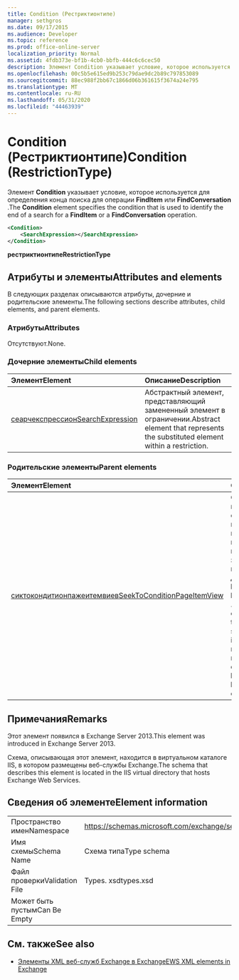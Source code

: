 ```yaml
---
title: Condition (Рестриктионтипе)
manager: sethgros
ms.date: 09/17/2015
ms.audience: Developer
ms.topic: reference
ms.prod: office-online-server
localization_priority: Normal
ms.assetid: 4fdb373e-bf1b-4cb0-bbfb-444c6c6cec50
description: Элемент Condition указывает условие, которое используется для определения конца поиска для операции FindItem или FindConversation.
ms.openlocfilehash: 00c5b5e615ed9b253c79dae9dc2b89c797853089
ms.sourcegitcommit: 88ec988f2bb67c1866d06b361615f3674a24e795
ms.translationtype: MT
ms.contentlocale: ru-RU
ms.lasthandoff: 05/31/2020
ms.locfileid: "44463939"
---
```

# <a name="condition-restrictiontype"></a><span data-ttu-id="d8f81-103">Condition (Рестриктионтипе)</span><span class="sxs-lookup"><span data-stu-id="d8f81-103">Condition (RestrictionType)</span></span>

<span data-ttu-id="d8f81-104">Элемент **Condition** указывает условие, которое используется для определения конца поиска для операции **FindItem** или **FindConversation** .</span><span class="sxs-lookup"><span data-stu-id="d8f81-104">The **Condition** element specifies the condition that is used to identify the end of a search for a **FindItem** or a **FindConversation** operation.</span></span> 
  
```XML
<Condition>
    <SearchExpression></SearchExpression>
</Condition>
```

 <span data-ttu-id="d8f81-105">**рестриктионтипе**</span><span class="sxs-lookup"><span data-stu-id="d8f81-105">**RestrictionType**</span></span>
## <a name="attributes-and-elements"></a><span data-ttu-id="d8f81-106">Атрибуты и элементы</span><span class="sxs-lookup"><span data-stu-id="d8f81-106">Attributes and elements</span></span>

<span data-ttu-id="d8f81-107">В следующих разделах описываются атрибуты, дочерние и родительские элементы.</span><span class="sxs-lookup"><span data-stu-id="d8f81-107">The following sections describe attributes, child elements, and parent elements.</span></span>
  
### <a name="attributes"></a><span data-ttu-id="d8f81-108">Атрибуты</span><span class="sxs-lookup"><span data-stu-id="d8f81-108">Attributes</span></span>

<span data-ttu-id="d8f81-109">Отсутствуют.</span><span class="sxs-lookup"><span data-stu-id="d8f81-109">None.</span></span>
  
### <a name="child-elements"></a><span data-ttu-id="d8f81-110">Дочерние элементы</span><span class="sxs-lookup"><span data-stu-id="d8f81-110">Child elements</span></span>

|<span data-ttu-id="d8f81-111">**Элемент**</span><span class="sxs-lookup"><span data-stu-id="d8f81-111">**Element**</span></span>|<span data-ttu-id="d8f81-112">**Описание**</span><span class="sxs-lookup"><span data-stu-id="d8f81-112">**Description**</span></span>|
|:-----|:-----|
|[<span data-ttu-id="d8f81-113">сеарчекспрессион</span><span class="sxs-lookup"><span data-stu-id="d8f81-113">SearchExpression</span></span>](searchexpression.md) <br/> |<span data-ttu-id="d8f81-114">Абстрактный элемент, представляющий замененный элемент в ограничении.</span><span class="sxs-lookup"><span data-stu-id="d8f81-114">Abstract element that represents the substituted element within a restriction.</span></span>  <br/> |
   
### <a name="parent-elements"></a><span data-ttu-id="d8f81-115">Родительские элементы</span><span class="sxs-lookup"><span data-stu-id="d8f81-115">Parent elements</span></span>

|<span data-ttu-id="d8f81-116">**Элемент**</span><span class="sxs-lookup"><span data-stu-id="d8f81-116">**Element**</span></span>|<span data-ttu-id="d8f81-117">**Описание**</span><span class="sxs-lookup"><span data-stu-id="d8f81-117">**Description**</span></span>|
|:-----|:-----|
|[<span data-ttu-id="d8f81-118">сиктокондитионпажеитемвиев</span><span class="sxs-lookup"><span data-stu-id="d8f81-118">SeekToConditionPageItemView</span></span>](seektoconditionpageitemview.md) <br/> |<span data-ttu-id="d8f81-119">Определяет условие, используемое для определения конца поиска, начального индекса поиска, максимальных возвращаемых записей и направления поиска для операции **FindItem** или **FindConversation** .</span><span class="sxs-lookup"><span data-stu-id="d8f81-119">Identifies the condition that is used to identify the end of a search, the starting index of a search, the maximum entries to return, and the search directions for a **FindItem** or a **FindConversation** operation.</span></span>  <br/> |
   
## <a name="remarks"></a><span data-ttu-id="d8f81-120">Примечания</span><span class="sxs-lookup"><span data-stu-id="d8f81-120">Remarks</span></span>

<span data-ttu-id="d8f81-121">Этот элемент появился в Exchange Server 2013.</span><span class="sxs-lookup"><span data-stu-id="d8f81-121">This element was introduced in Exchange Server 2013.</span></span>
  
<span data-ttu-id="d8f81-122">Схема, описывающая этот элемент, находится в виртуальном каталоге IIS, в котором размещены веб-службы Exchange.</span><span class="sxs-lookup"><span data-stu-id="d8f81-122">The schema that describes this element is located in the IIS virtual directory that hosts Exchange Web Services.</span></span>
  
## <a name="element-information"></a><span data-ttu-id="d8f81-123">Сведения об элементе</span><span class="sxs-lookup"><span data-stu-id="d8f81-123">Element information</span></span>

|||
|:-----|:-----|
|<span data-ttu-id="d8f81-124">Пространство имен</span><span class="sxs-lookup"><span data-stu-id="d8f81-124">Namespace</span></span>  <br/> |https://schemas.microsoft.com/exchange/services/2006/types  <br/> |
|<span data-ttu-id="d8f81-125">Имя схемы</span><span class="sxs-lookup"><span data-stu-id="d8f81-125">Schema Name</span></span>  <br/> |<span data-ttu-id="d8f81-126">Схема типа</span><span class="sxs-lookup"><span data-stu-id="d8f81-126">Type schema</span></span>  <br/> |
|<span data-ttu-id="d8f81-127">Файл проверки</span><span class="sxs-lookup"><span data-stu-id="d8f81-127">Validation File</span></span>  <br/> |<span data-ttu-id="d8f81-128">Types. xsd</span><span class="sxs-lookup"><span data-stu-id="d8f81-128">types.xsd</span></span>  <br/> |
|<span data-ttu-id="d8f81-129">Может быть пустым</span><span class="sxs-lookup"><span data-stu-id="d8f81-129">Can Be Empty</span></span>  <br/> ||
   
## <a name="see-also"></a><span data-ttu-id="d8f81-130">См. также</span><span class="sxs-lookup"><span data-stu-id="d8f81-130">See also</span></span>



- [<span data-ttu-id="d8f81-131">Элементы XML веб-служб Exchange в Exchange</span><span class="sxs-lookup"><span data-stu-id="d8f81-131">EWS XML elements in Exchange</span></span>](ews-xml-elements-in-exchange.md)


